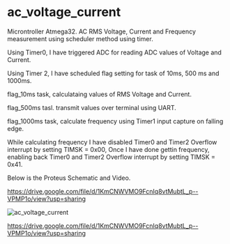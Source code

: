 # ac_voltage_current
Microntroller Atmega32.
AC RMS Voltage, Current and Frequency measurement using scheduler method using timer.

Using Timer0, I have triggered ADC for reading ADC values of Voltage and Current.

Using Timer 2, I have scheduled flag setting for task of 10ms, 500 ms and 1000ms.

flag_10ms task, calculataing values of RMS Voltage and Current.

flag_500ms tasl. transmit values over terminal using UART.

flag_1000ms task, calculate frequency using Timer1 input capture on falling edge.

While calculating frequency I have disabled Timer0 and Timer2 Overflow interrupt by setting TIMSK = 0x00,
Once I have done gettin frequency, enabling back Timer0 and Timer2 Overflow interrupt by setting TIMSK = 0x41.

Below is the Proteus Schematic and Video.

https://drive.google.com/file/d/1KmCNWVMO9FcnIq8vtMubtL_p--VPMP1o/view?usp=sharing

![ac_voltage_current](https://user-images.githubusercontent.com/111571035/187276709-e4392162-6768-46d2-9d4f-e91c4bd67489.SVG)

https://drive.google.com/file/d/1KmCNWVMO9FcnIq8vtMubtL_p--VPMP1o/view?usp=sharing
